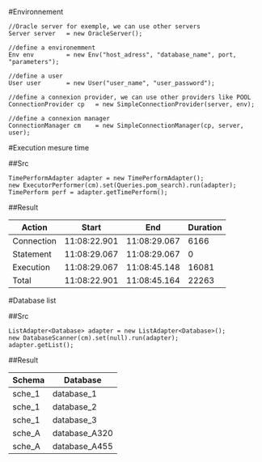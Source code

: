 #Environnement

	//Oracle server for exemple, we can use other servers
    Server server 	= new OracleServer(); 
    
    //define a environemment
	Env env 		= new Env("host_adress", "database_name", port, "parameters"); 
	
	//define a user
	User user 		= new User("user_name", "user_password");
	
	//define a connexion provider, we can use other providers like POOL
	ConnectionProvider cp	= new SimpleConnectionProvider(server, env);
	
	//define a connexion manager
	ConnectionManager cm 	= new SimpleConnectionManager(cp, server, user);
	
#Execution mesure time

##Src
	
	TimePerformAdapter adapter = new TimePerformAdapter();
	new ExecutorPerformer(cm).set(Queries.pom_search).run(adapter);
	TimePerform perf = adapter.getTimePerform();

##Result	

Action | Start | End | Duration
-------|-------|-----|-----------------------------
Connection |11:08:22.901 |11:08:29.067 | 6166   
Statement  |11:08:29.067 |11:08:29.067 |  0   
Execution  |11:08:29.067 |11:08:45.148 |16081   
Total      |11:08:22.901 |11:08:45.164 |22263   


#Database list

##Src

	ListAdapter<Database> adapter = new ListAdapter<Database>();
	new DatabaseScanner(cm).set(null).run(adapter);
	adapter.getList();

##Result

Schema | Database
-------|---------
sche_1 | database_1
sche_1 | database_2
sche_1 | database_3
sche_A | database_A320
sche_A | database_A455

